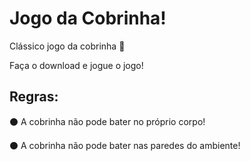 # Jogo da Cobrinha!

Clássico jogo da cobrinha 🐍

Faça o download e jogue o jogo! 

## Regras: 

⚫ A cobrinha não pode bater no próprio corpo!

⚫ A cobrinha não pode bater nas paredes do ambiente! 
